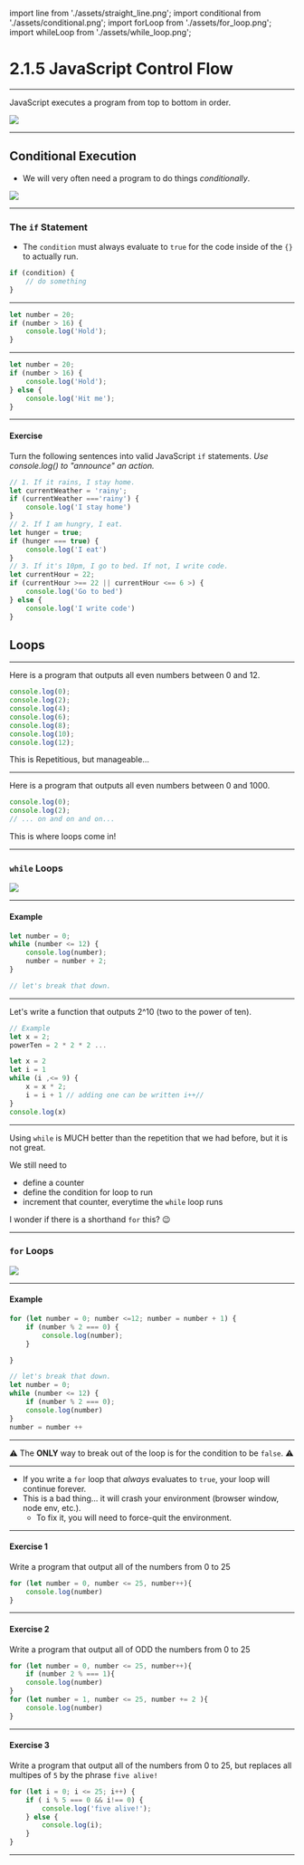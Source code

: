 import line from './assets/straight_line.png';
import conditional from './assets/conditional.png';
import forLoop from './assets/for_loop.png';
import whileLoop from './assets/while_loop.png';

# 2.1.5 JavaScript Control Flow

---

JavaScript executes a program from top to bottom in order.

<img src='./assets/straight_line.png' />

---

## Conditional Execution

- We will very often need a program to do things _conditionally_.

<img src='./assets/conditional.png' />

---

### The `if` Statement

- The `condition` must always evaluate to `true` for the code inside of the `{}` to actually run.
 
```js
if (condition) {
    // do something
}
```

---

```js
let number = 20;
if (number > 16) {
    console.log('Hold');
}
```

---

```js
let number = 20;
if (number > 16) {
    console.log('Hold');
} else {
    console.log('Hit me');
}
```

---

#### Exercise

Turn the following sentences into valid JavaScript `if` statements. _Use console.log() to "announce" an action._

```js
// 1. If it rains, I stay home.
let currentWeather = 'rainy';
if (currentWeather ==='rainy') {
    console.log('I stay home')
}
// 2. If I am hungry, I eat.
let hunger = true;
if (hunger === true) {
    console.log('I eat')
}
// 3. If it's 10pm, I go to bed. If not, I write code.
let currentHour = 22;
if (currentHour >== 22 || currentHour <== 6 >) {
    console.log('Go to bed')
} else {
    console.log('I write code')
}

```

## Loops

---

Here is a program that outputs all even numbers between 0 and 12.

```js
console.log(0);
console.log(2);
console.log(4);
console.log(6);
console.log(8);
console.log(10);
console.log(12);
```

This is Repetitious, but manageable...

---

Here is a program that outputs all even numbers between 0 and 1000.

```js
console.log(0);
console.log(2);
// ... on and on and on...
```

This is where loops come in!

---

### `while` Loops

<img src='./assets/while_loop.png' />

---

#### Example

```js
let number = 0;
while (number <= 12) {
    console.log(number);
    number = number + 2;
}

// let's break that down.
```

---

Let's write a function that outputs 2^10 (two to the power of ten).

```js
// Example
let x = 2;
powerTen = 2 * 2 * 2 ...

let x = 2
let i = 1
while (i ,<= 9) {
    x = x * 2;
    i = i + 1 // adding one can be written i++//
}
console.log(x)

```

---

Using `while` is MUCH better than the repetition that we had before, but it is not great.

We still need to

- define a counter
- define the condition for loop to run
- increment that counter, everytime the `while` loop runs

I wonder if there is a shorthand `for` this? 😉

---

### `for` Loops

<img src='./assets/for_loop.png' />

---

#### Example

```js
for (let number = 0; number <=12; number = number + 1) {
    if (number % 2 === 0) {
        console.log(number);
    }

}

// let's break that down.
let number = 0;
while (number <= 12) {
    if (number % 2 === 0);
    console.log(number)
}
number = number ++
```

---

⚠️ The **ONLY** way to break out of the loop is for the condition to be `false`. ⚠️

---

- If you write a `for` loop that _always_ evaluates to `true`, your loop will continue forever.
- This is a bad thing... it will crash your environment (browser window, node env, etc.).
    - To fix it, you will need to force-quit the environment.

---

#### Exercise 1

Write a program that output all of the numbers from 0 to 25

```js
for (let number = 0, number <= 25, number++){
    console.log(number)
}

```

---

#### Exercise 2

Write a program that output all of ODD the numbers from 0 to 25

```js
for (let number = 0, number <= 25, number++){
    if (number 2 % === 1){
    console.log(number)
}
for (let number = 1, number <= 25, number += 2 ){
    console.log(number)
}

```

---

#### Exercise 3

Write a program that output all of the numbers from 0 to 25, but replaces all multipes of `5` by the phrase `five alive!`

```js
for (let i = 0; i <= 25; i++) {
    if ( i % 5 === 0 && i!== 0) {
        console.log('five alive!');
    } else {
        console.log(i);
    }
}


```

---